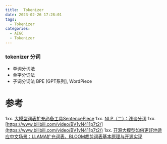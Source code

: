 ```yaml
---
title:  Tokenizer
date: 2023-02-26 17:28:01
tags:
  - Tokenizer
categories: 
  - AIGC
  - Tokenizer  
---
```


<p></p>
<!-- more -->



###  tokenizer 分词  
+ 单词分词法
+ 单字分词法
+ 子词分词法
  BPE [GPT系列], WordPiece

# 参考
1xx. [大模型词表扩充必备工具SentencePiece](https://zhuanlan.zhihu.com/p/630696264)
1xx. [NLP（二）：浅谈分词](https://zhuanlan.zhihu.com/p/458452872)
1xx. [https://www.bilibili.com/video/BV1vN411p7t2/](https://www.bilibili.com/video/BV1vN411p7t2/)
1xx. [开源大模型如何更好地适应中文场景：LLAMA扩充词表、BLOOM裁剪词表基本原理与开源实现](https://mp.weixin.qq.com/s?__biz=MzAxMjc3MjkyMg==&mid=2648400849&idx=1&sn=58006756cccde4d06d273df59e2c8dd8)



